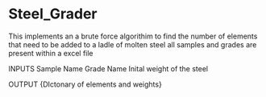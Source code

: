 # Steel_Grader
This implements an a brute force algorithim to find the number of elements that need to be added to a ladle of molten steel 
all samples and grades are present within a excel file

INPUTS
Sample Name 
Grade Name
Inital weight of the steel

OUTPUT
{DIctonary of elements and weights}
